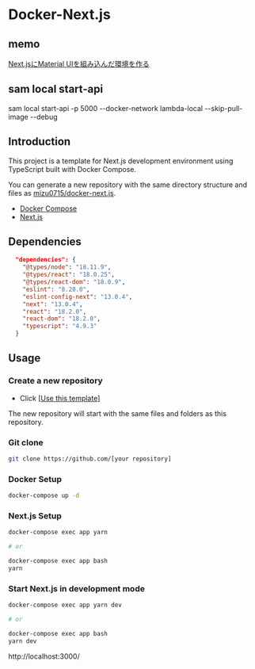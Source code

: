 # Docker-Next.js

## memo
[Next.jsにMaterial UIを組み込んだ環境を作る](https://zenn.dev/ttani/articles/next-materialui-setup#%E8%A3%9C%E8%B6%B3%EF%BC%9A%E3%81%BE%E3%81%A8%E3%82%81%E3%81%A6%E3%82%A4%E3%83%B3%E3%82%B9%E3%83%88%E3%83%BC%E3%83%AB%E3%81%99%E3%82%8B%E3%82%B3%E3%83%9E%E3%83%B3%E3%83%89)

## sam local start-api
sam local start-api -p 5000 --docker-network lambda-local --skip-pull-image --debug

## Introduction
This project is a template for Next.js development environment using TypeScript built with Docker Compose.

You can generate a new repository with the same directory structure and files as [mizu0715/docker-next.js](https://github.com/mizu0715/docker-next.js).
 
- [Docker Compose](https://docs.docker.com/get-started/08_using_compose/)
- [Next.js](https://nextjs.org/)

## Dependencies
```json
  "dependencies": {
    "@types/node": "18.11.9",
    "@types/react": "18.0.25",
    "@types/react-dom": "18.0.9",
    "eslint": "8.28.0",
    "eslint-config-next": "13.0.4",
    "next": "13.0.4",
    "react": "18.2.0",
    "react-dom": "18.2.0",
    "typescript": "4.9.3"
  }
```
## Usage
### Create a new repository
- Click [[Use this template]](https://github.com/mizu0715/docker-next.js/generate)

The new repository will start with the same files and folders as this repository.

### Git clone
```bash
git clone https://github.com/[your repository]
```

### Docker Setup
```bash
docker-compose up -d
```

### Next.js Setup
```bash
docker-compose exec app yarn

# or

docker-compose exec app bash
yarn
```


### Start Next.js in development mode
```bash
docker-compose exec app yarn dev

# or

docker-compose exec app bash
yarn dev
```

http://localhost:3000/
